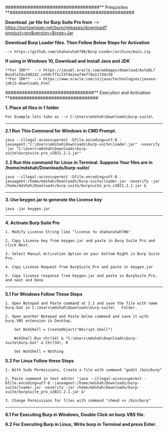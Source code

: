 ##################################** Prequisites **#############################################

**Download .jar file for Burp Suite Pro from**
	--> https://portswigger.net/burp/releases/download?product=pro&version=&type=Jar

**Download Burp Loader files. Then Follow Below Steps for Activation**

	--> https://github.com/shahanshah786/Burp-Loader/archive/main.zip

**If using in Windows 10, Download and Install Java and JDK**

	**For JDK**  --> https://javadl.oracle.com/webapps/download/AutoDL?BundleId=248242_ce59cff5c23f4e2eaf4e778a117d4c5b
	**For JDK**  --> https://www.oracle.com/in/java/technologies/javase-jdk15-downloads.html
################################** Execution and Activation **################################

**1. Place all files in 1 folder**

	For Example lets take as --> C:\Users\mdshah\Downloads\burp-suite\

----------------------------------------------

**2.1 Run This Command for Windows in CMD Prompt.**

	java --illegal-access=permit -Dfile.encoding=utf-8 -javaagent:"C:\Users\mdshah\Downloads\burp-suite\loader.jar" -noverify -jar "C:\Users\mdshah\Downloads\burp-suite\burpsuite_pro_v2021.2.1.jar"

**2.2 Run this command for Linux in Terminal. Suppose Your files are in /home/mdshah/Downloads/burp-suite/**

	java --illegal-access=permit -Dfile.encoding=utf-8 -javaagent:/home/mdshah/Downloads/burp-suite/loader.jar -noverify -jar /home/mdshah/Downloads/burp-suite/burpsuite_pro_v2021.2.1.jar &

----------------------------------------------

**3. Use keygen.jar to generate the License key**

	java -jar keygen.jar

----------------------------------------------

**4. Activate Burp Suite Pro**

	1. Modify License String like "license to shahanshah786"

	2. Copy License key from keygen.jar and paste in Burp Suite Pro and click Next.

	3. Select Manual Activation Option on your bottom Right in Burp Suite Pro.

	4. Copy License Request from BurpSuite_Pro and paste in keygen.jar

	5. Copy license response from keygen.jar and paste in BurpSuite_Pro, and next and Done

----------------------------------------------

**5.1 For Windows Follow These Steps**

	1. Open Notepad and Paste command at 2.1 and save the file with name burp.bat in C:\Users\mdshah\Downloads\burp-suite\   Folder.

	2. Open another Notepad and Paste below command and save it with burp.VBS extension in Desktop.

		Set WshShell = CreateObject("WScript.Shell")

		WshShell.Run chr(34) & "C:\Users\mdshah\Downloads\burp-suite\burp.bat" & Chr(34), 0

		Set WshShell = Nothing

**5.2 For Linux Follow these Steps**

	1. With Sudo Permissions, Create a file with command "gedit /bin/burp"

	2. Paste command in text editor "java --illegal-access=permit -Dfile.encoding=utf-8 -javaagent:/home/mdshah/Downloads/burp-suite/loader.jar -noverify -jar /home/mdshah/Downloads/burp-suite/burpsuite_pro_v2021.2.1.jar &"

	3. Change Permissions for files with command "chmod +x /bin/burp"

----------------------------------------------

**6.1 For Executing Burp in Windows, Double Click on burp.VBS file.**

**6.2 For Executing Burp in Linux, Write burp in Terminal and press Enter.**
